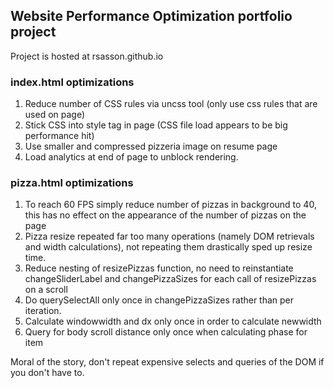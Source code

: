 ## Website Performance Optimization portfolio project

Project is hosted at rsasson.github.io

### index.html optimizations
1. Reduce number of CSS rules via uncss tool (only use css rules that are used on page)
1. Stick CSS into style tag in page (CSS file load appears to be big performance hit)
1. Use smaller and compressed pizzeria image on resume page
1. Load analytics at end of page to unblock rendering.

### pizza.html optimizations

1. To reach 60 FPS simply reduce number of pizzas in background to 40, this has no effect on
the appearance of the number of pizzas on the page
1. Pizza resize repeated far too many operations (namely DOM retrievals and width calculations), not repeating them drastically sped up resize time.
1. Reduce nesting of resizePizzas function, no need to reinstantiate changeSliderLabel
and changePizzaSizes for each call of resizePizzas on a scroll
1. Do querySelectAll only once in changePizzaSizes rather than per iteration.
1. Calculate windowwidth and dx only once in order to calculate newwidth
1. Query for body scroll distance only once when calculating phase for item

Moral of the story, don't repeat expensive selects and queries of the DOM if you don't have to.
